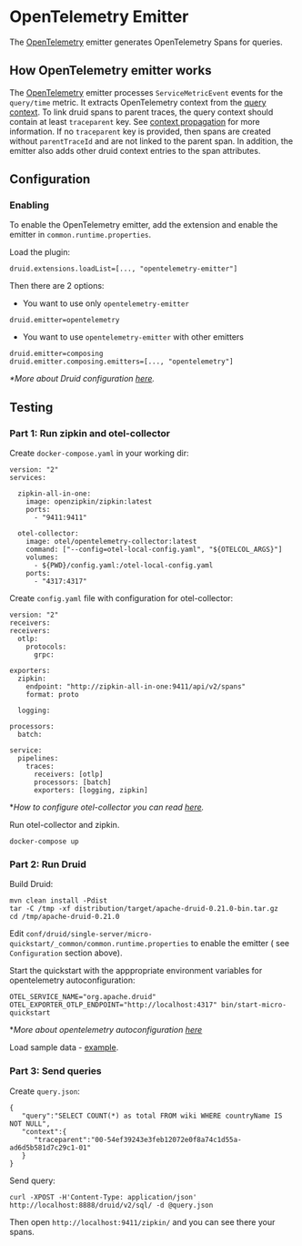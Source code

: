 # OpenTelemetry Emitter

The [OpenTelemetry](https://opentelemetry.io/) emitter generates OpenTelemetry Spans for queries.

## How OpenTelemetry emitter works

The [OpenTelemetry](https://opentelemetry.io/) emitter processes `ServiceMetricEvent` events for the `query/time`
metric. It extracts OpenTelemetry context from
the [query context](https://druid.apache.org/docs/latest/querying/query-context.html). To link druid spans to parent
traces, the query context should contain at least `traceparent` key.
See [context propagation](https://www.w3.org/TR/trace-context/) for more information. If no `traceparent` key is
provided, then spans are created without `parentTraceId` and are not linked to the parent span. In addition, the emitter
also adds other druid context entries to the span attributes.

## Configuration

### Enabling

To enable the OpenTelemetry emitter, add the extension and enable the emitter in `common.runtime.properties`.

Load the plugin:

```
druid.extensions.loadList=[..., "opentelemetry-emitter"]
```

Then there are 2 options:

* You want to use only `opentelemetry-emitter`

```
druid.emitter=opentelemetry
```

* You want to use `opentelemetry-emitter` with other emitters

```
druid.emitter=composing
druid.emitter.composing.emitters=[..., "opentelemetry"]
```

_*More about Druid configuration [here](https://druid.apache.org/docs/latest/configuration/index.html)._

## Testing

### Part 1: Run zipkin and otel-collector

Create `docker-compose.yaml` in your working dir:

```
version: "2"
services:

  zipkin-all-in-one:
    image: openzipkin/zipkin:latest
    ports:
      - "9411:9411"

  otel-collector:
    image: otel/opentelemetry-collector:latest
    command: ["--config=otel-local-config.yaml", "${OTELCOL_ARGS}"]
    volumes:
      - ${PWD}/config.yaml:/otel-local-config.yaml
    ports:
      - "4317:4317"
```

Create `config.yaml` file with configuration for otel-collector:

```
version: "2"
receivers:
receivers:
  otlp:
    protocols:
      grpc:

exporters:
  zipkin:
    endpoint: "http://zipkin-all-in-one:9411/api/v2/spans"
    format: proto

  logging:

processors:
  batch:

service:
  pipelines:
    traces:
      receivers: [otlp]
      processors: [batch]
      exporters: [logging, zipkin]
```

*_How to configure otel-collector you can read [here](https://opentelemetry.io/docs/collector/configuration/)._

Run otel-collector and zipkin.

```
docker-compose up
```

### Part 2: Run Druid

Build Druid:

```
mvn clean install -Pdist
tar -C /tmp -xf distribution/target/apache-druid-0.21.0-bin.tar.gz
cd /tmp/apache-druid-0.21.0
```

Edit `conf/druid/single-server/micro-quickstart/_common/common.runtime.properties` to enable the emitter (
see `Configuration` section above).

Start the quickstart with the apppropriate environment variables for opentelemetry autoconfiguration:

```
OTEL_SERVICE_NAME="org.apache.druid" OTEL_EXPORTER_OTLP_ENDPOINT="http://localhost:4317" bin/start-micro-quickstart
```

*_More about opentelemetry
autoconfiguration [here](https://github.com/open-telemetry/opentelemetry-java/tree/main/sdk-extensions/autoconfigure)_

Load sample data - [example](https://druid.apache.org/docs/latest/tutorials/index.html#step-4-load-data).

### Part 3: Send queries

Create `query.json`:

```
{
   "query":"SELECT COUNT(*) as total FROM wiki WHERE countryName IS NOT NULL",
   "context":{
      "traceparent":"00-54ef39243e3feb12072e0f8a74c1d55a-ad6d5b581d7c29c1-01"
   }
}
```

Send query:

```
curl -XPOST -H'Content-Type: application/json' http://localhost:8888/druid/v2/sql/ -d @query.json
```

Then open `http://localhost:9411/zipkin/` and you can see there your spans.